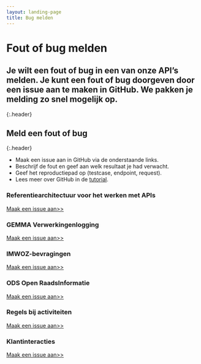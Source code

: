 ```yaml
---
layout: landing-page
title: Bug melden
---
```


# Fout of bug melden
## Je wilt een fout of bug in een van onze API’s melden. Je kunt een fout of bug doorgeven door een issue aan te maken in GitHub. We pakken je melding zo snel mogelijk op.
{:.header}

## Meld een fout of bug
{:.header}
* Maak een issue aan in GitHub via de onderstaande links.
* Beschrijf de fout en geef aan welk resultaat je had verwacht.
* Geef het reproductiepad op (testcase, endpoint, request).
* Lees meer over GitHub in de [tutorial](https://github.com/VNG-Realisatie/API-Kennisbank/blob/master/GitHub%20tutorial/github_tutorial.md).

<div class="row">

  <div class="col">
    <div class="card no-border">
      <div class="card-body">
        <h3 class="card-title">Referentiearchitectuur voor het werken met APIs</h3>
        <p class="card-text">
          <a href="https://github.com/VNG-Realisatie/RAWA/issues/new?assignees=&labels=bug&template=bug_report.md&title=">Maak een issue aan>></a>
        </p>
      </div>
    </div>
  </div>
  <div class="col">
    <div class="card no-border">
      <div class="card-body">
        <h3 class="card-title">GEMMA Verwerkingenlogging</h3>
        <p class="card-text"> <a href="https://github.com/VNG-Realisatie/gemma-verwerkingenlogging/issues/new?assignees=&labels=bug&template=bug_report.md&title=">Maak een issue aan>></a>
        </p>
      </div>
    </div>
  </div>
  <div class="col">
    <div class="card no-border">
      <div class="card-body">
        <h3 class="card-title">IMWOZ-bevragingen</h3>
        <p class="card-text"><a href="https://github.com/VNG-Realisatie/IMWOZ-bevragingen/issues/new?assignees=&labels=bug&template=bug_report.md&title=">Maak een issue aan>></a>
        </p>
        </div>
    </div>
  </div>
</div>  
<div class="row">
  <div class="col">
    <div class="card no-border">
      <div class="card-body">
        <h3 class="card-title">ODS Open RaadsInformatie</h3>
        <p class="card-text"> <a href="https://github.com/VNG-Realisatie/ODS-Open-Raadsinformatie/issues/new?assignees=&labels=bug&template=bug_report.md&title=">Maak een issue aan>></a>
        </p>
        </div>
    </div>
  </div>
  <div class="col">
    <div class="card no-border">
      <div class="card-body">
        <h3 class="card-title">Regels bij activiteiten</h3>
        <p class="card-text"> <a href="https://github.com/VNG-Realisatie/Regels-bij-activiteiten/issues/new?assignees=&labels=bug&template=bug_report.md&title=">Maak een issue aan>></a>
        </p></div>
    </div>
  </div>
  <div class="col">
    <div class="card no-border">
      <div class="card-body">
        <h3 class="card-title">Klantinteracties</h3>
        <p class="card-text"> <a href="https://github.com/VNG-Realisatie/Klantinteracties/issues/new?assignees=&labels=bug&template=bug_report.md&title=">Maak een issue aan>></a></p>
      </div>
    </div>
  </div>
</div>
<br>

&nbsp;   

&nbsp;   
